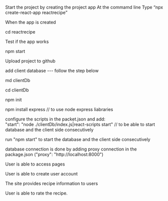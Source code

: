 Start the project by creating the project app
At the commamd line
Type “npx create-react-app reactrecipe”

When the app is created

cd reactrecipe

Test if the app works

npm start

Upload project to github

add client database --- follow the step below

md clientDb

cd clientDb

npm init

npm install express // to use node express liabraries

configure the scripts in the packet.json and add:  
"start": "node ./clientDb/index.js|react-scripts start" // to be able to start database and the client side consecutively

run "npm start" to start the database and the client side consecutively

database connection is done by adding proxy connection in the package.json ("proxy": "http://localhost:8000")

User is able to access pages

User is able to create user account

The site provides recipe information to users

User is able to rate the recipe.
